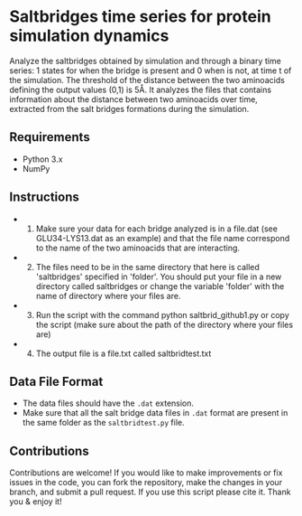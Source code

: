 # Saltbridges time series for protein simulation dynamics
Analyze the saltbridges obtained by simulation and through a binary time series: 1 states for when the bridge is present and 0 when is not, at time t of the simulation. The threshold of the distance between the two aminoacids defining the output values (0,1) is 5Å.
It analyzes the files that contains information about the distance between two aminoacids over time, extracted from the salt bridges formations during the simulation.


## Requirements

- Python 3.x
- NumPy

## Instructions

- 1. Make sure your data for each bridge analyzed is in a file.dat (see GLU34-LYS13.dat as an example) and that the file name correspond to the name of the two aminoacids that are interacting.
- 2. The files need to be in the same directory that here is called 'saltbridges' specified in 'folder'. 
You should put your file in a new directory called saltbridges or change the variable 'folder' with the name of directory where your files are. 
- 3.  Run the script with the command 
  python saltbrid_github1.py
  or copy the script (make sure about the path of the directory where your files are)
- 4. The output file is a file.txt called saltbridtest.txt

## Data File Format

- The data files should have the `.dat` extension.
- Make sure that all the salt bridge data files in `.dat` format are present in the same folder as the `saltbridtest.py` file.

## Contributions

Contributions are welcome! If you would like to make improvements or fix issues in the code, you can fork the repository, make the changes in your branch, and submit a pull request.
If you use this script please cite it. Thank you & enjoy it!

